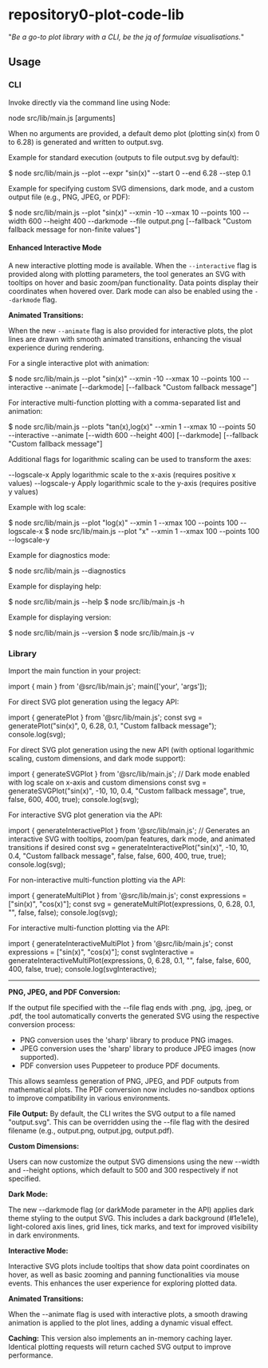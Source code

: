 # repository0-plot-code-lib

"_Be a go-to plot library with a CLI, be the jq of formulae visualisations._"

## Usage

### CLI

Invoke directly via the command line using Node:

  node src/lib/main.js [arguments]

When no arguments are provided, a default demo plot (plotting sin(x) from 0 to 6.28) is generated and written to output.svg.

Example for standard execution (outputs to file output.svg by default):

  $ node src/lib/main.js --plot --expr "sin(x)" --start 0 --end 6.28 --step 0.1

Example for specifying custom SVG dimensions, dark mode, and a custom output file (e.g., PNG, JPEG, or PDF):

  $ node src/lib/main.js --plot "sin(x)" --xmin -10 --xmax 10 --points 100 --width 600 --height 400 --darkmode --file output.png [--fallback "Custom fallback message for non-finite values"]

#### Enhanced Interactive Mode

A new interactive plotting mode is available. When the `--interactive` flag is provided along with plotting parameters, the tool generates an SVG with tooltips on hover and basic zoom/pan functionality. Data points display their coordinates when hovered over. Dark mode can also be enabled using the `--darkmode` flag.

**Animated Transitions:**

When the new `--animate` flag is also provided for interactive plots, the plot lines are drawn with smooth animated transitions, enhancing the visual experience during rendering.

For a single interactive plot with animation:

  $ node src/lib/main.js --plot "sin(x)" --xmin -10 --xmax 10 --points 100 --interactive --animate [--darkmode] [--fallback "Custom fallback message"]

For interactive multi-function plotting with a comma-separated list and animation:

  $ node src/lib/main.js --plots "tan(x),log(x)" --xmin 1 --xmax 10 --points 50 --interactive --animate [--width 600 --height 400] [--darkmode] [--fallback "Custom fallback message"]

Additional flags for logarithmic scaling can be used to transform the axes:

  --logscale-x        Apply logarithmic scale to the x-axis (requires positive x values)
  --logscale-y        Apply logarithmic scale to the y-axis (requires positive y values)

Example with log scale:

  $ node src/lib/main.js --plot "log(x)" --xmin 1 --xmax 100 --points 100 --logscale-x
  $ node src/lib/main.js --plot "x" --xmin 1 --xmax 100 --points 100 --logscale-y

Example for diagnostics mode:

  $ node src/lib/main.js --diagnostics

Example for displaying help:

  $ node src/lib/main.js --help
  $ node src/lib/main.js -h

Example for displaying version:

  $ node src/lib/main.js --version
  $ node src/lib/main.js -v

### Library

Import the main function in your project:

  import { main } from '@src/lib/main.js';
  main(['your', 'args']);

For direct SVG plot generation using the legacy API:

  import { generatePlot } from '@src/lib/main.js';
  const svg = generatePlot("sin(x)", 0, 6.28, 0.1, "Custom fallback message");
  console.log(svg);

For direct SVG plot generation using the new API (with optional logarithmic scaling, custom dimensions, and dark mode support):

  import { generateSVGPlot } from '@src/lib/main.js';
  // Dark mode enabled with log scale on x-axis and custom dimensions
  const svg = generateSVGPlot("sin(x)", -10, 10, 0.4, "Custom fallback message", true, false, 600, 400, true);
  console.log(svg);

For interactive SVG plot generation via the API:

  import { generateInteractivePlot } from '@src/lib/main.js';
  // Generates an interactive SVG with tooltips, zoom/pan features, dark mode, and animated transitions if desired
  const svg = generateInteractivePlot("sin(x)", -10, 10, 0.4, "Custom fallback message", false, false, 600, 400, true, true);
  console.log(svg);

For non-interactive multi-function plotting via the API:

  import { generateMultiPlot } from '@src/lib/main.js';
  const expressions = ["sin(x)", "cos(x)"];
  const svg = generateMultiPlot(expressions, 0, 6.28, 0.1, "", false, false);
  console.log(svg);

For interactive multi-function plotting via the API:

  import { generateInteractiveMultiPlot } from '@src/lib/main.js';
  const expressions = ["sin(x)", "cos(x)"];
  const svgInteractive = generateInteractiveMultiPlot(expressions, 0, 6.28, 0.1, "", false, false, 600, 400, false, true);
  console.log(svgInteractive);

---

**PNG, JPEG, and PDF Conversion:**

If the output file specified with the --file flag ends with .png, .jpg, .jpeg, or .pdf, the tool automatically converts the generated SVG using the respective conversion process: 

- PNG conversion uses the 'sharp' library to produce PNG images.
- JPEG conversion uses the 'sharp' library to produce JPEG images (now supported).
- PDF conversion uses Puppeteer to produce PDF documents.

This allows seamless generation of PNG, JPEG, and PDF outputs from mathematical plots. The PDF conversion now includes no-sandbox options to improve compatibility in various environments.

**File Output:** By default, the CLI writes the SVG output to a file named "output.svg". This can be overridden using the --file flag with the desired filename (e.g., output.png, output.jpg, output.pdf).

**Custom Dimensions:**

Users can now customize the output SVG dimensions using the new --width and --height options, which default to 500 and 300 respectively if not specified.

**Dark Mode:**

The new --darkmode flag (or darkMode parameter in the API) applies dark theme styling to the output SVG. This includes a dark background (#1e1e1e), light-colored axis lines, grid lines, tick marks, and text for improved visibility in dark environments.

**Interactive Mode:**

Interactive SVG plots include tooltips that show data point coordinates on hover, as well as basic zooming and panning functionalities via mouse events. This enhances the user experience for exploring plotted data.

**Animated Transitions:**

When the --animate flag is used with interactive plots, a smooth drawing animation is applied to the plot lines, adding a dynamic visual effect.

**Caching:** This version also implements an in-memory caching layer. Identical plotting requests will return cached SVG output to improve performance.

